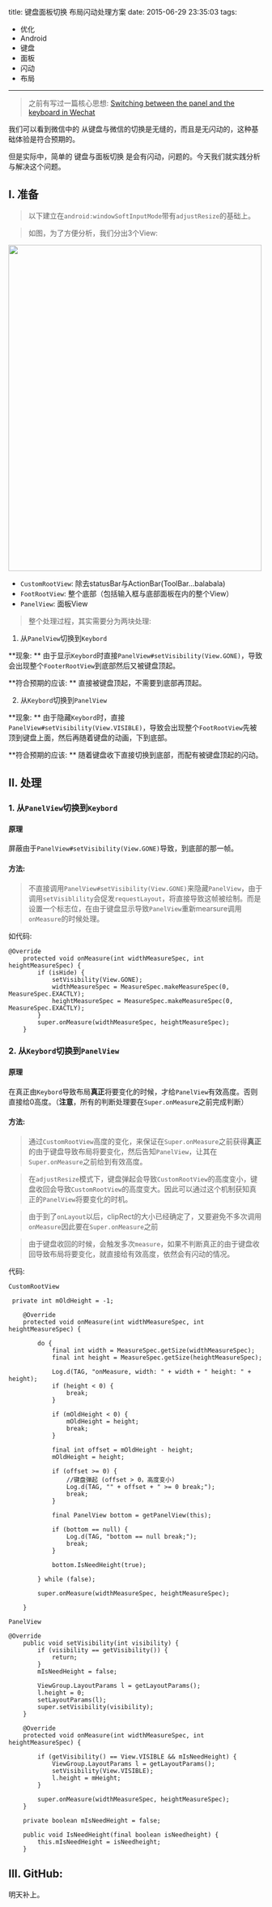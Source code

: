 title: 键盘面板切换 布局闪动处理方案
date: 2015-06-29 23:35:03
tags:
- 优化
- Android
- 键盘
- 面板
- 闪动
- 布局

---

> 之前有写过一篇核心思想: [Switching between the panel and the keyboard in Wechat](http://blog.dreamtobe.cn/2015/02/07/Switching-between-the-panel-and-the-keyboard/)

我们可以看到微信中的 从键盘与微信的切换是无缝的，而且是无闪动的，这种基础体验是符合预期的。

但是实际中，简单的 键盘与面板切换 是会有闪动，问题的。今天我们就实践分析与解决这个问题。

<!--more-->
## I. 准备

> 以下建立在`android:windowSoftInputMode`带有`adjustResize`的基础上。

> 如图，为了方便分析，我们分出3个View:

<img src="/img/wechat-keybord-panel.jpg" width="500px" height="643px">

- `CustomRootView`: 除去statusBar与ActionBar(ToolBar...balabala)
- `FootRootView`: 整个底部（包括输入框与底部面板在内的整个View）
- `PanelView`: 面板View

> 整个处理过程，其实需要分为两块处理:

1. 从`PanelView`切换到`Keybord`
 
**现象: ** 由于显示`Keybord`时直接`PanelView#setVisibility(View.GONE)`，导致会出现整个`FooterRootView`到底部然后又被键盘顶起。

**符合预期的应该: ** 直接被键盘顶起，不需要到底部再顶起。

2. 从`Keybord`切换到`PanelView`

**现象: ** 由于隐藏`Keybord`时，直接`PanelView#setVisibility(View.VISIBLE)`，导致会出现整个`FootRootView`先被顶到键盘上面，然后再随着键盘的动画，下到底部。

**符合预期的应该: ** 随着键盘收下直接切换到底部，而配有被键盘顶起的闪动。

## II. 处理

### 1. 从`PanelView`切换到`Keybord`

#### 原理 

屏蔽由于`PanelView#setVisibility(View.GONE)`导致，到底部的那一帧。

#### 方法: 

> 不直接调用`PanelView#setVisibility(View.GONE)`来隐藏`PanelView`，由于调用`setVisiblility`会促发`requestLayout`，将直接导致这帧被绘制。而是设置一个标志位，在由于键盘显示导致`PanelView`重新mearsure调用`onMeasure`的时候处理。

如代码:

```
@Override
	protected void onMeasure(int widthMeasureSpec, int heightMeasureSpec) {
		if (isHide) {
			setVisibility(View.GONE);
			widthMeasureSpec = MeasureSpec.makeMeasureSpec(0, MeasureSpec.EXACTLY);
			heightMeasureSpec = MeasureSpec.makeMeasureSpec(0, MeasureSpec.EXACTLY);
		}
		super.onMeasure(widthMeasureSpec, heightMeasureSpec);
	}
```

### 2. 从`Keybord`切换到`PanelView`

#### 原理

在真正由`Keybord`导致布局**真正**将要变化的时候，才给`PanelView`有效高度。否则直接给0高度。（**注意**，所有的判断处理要在`Super.onMeasure`之前完成判断）

#### 方法:

> 通过`CustomRootView`高度的变化，来保证在`Super.onMeasure`之前获得**真正**的由于键盘导致布局将要变化，然后告知`PanelView`，让其在`Super.onMeasure`之前给到有效高度。

> 在`adjustResize`模式下，键盘弹起会导致`CustomRootView`的高度变小，键盘收回会导致`CustomRootView`的高度变大。因此可以通过这个机制获知真正的`PanelView`将要变化的时机。

> 由于到了`onLayout`以后，clipRect的大小已经确定了，又要避免不多次调用`onMeasure`因此要在`Super.onMeasure`之前 

> 由于键盘收回的时候，会触发多次`measure`，如果不判断真正的由于键盘收回导致布局将要变化，就直接给有效高度，依然会有闪动的情况。

代码:

`CustomRootView`

```
 private int mOldHeight = -1;

    @Override
    protected void onMeasure(int widthMeasureSpec, int heightMeasureSpec) {

        do {
            final int width = MeasureSpec.getSize(widthMeasureSpec);
            final int height = MeasureSpec.getSize(heightMeasureSpec);

            Log.d(TAG, "onMeasure, width: " + width + " height: " + height);
            if (height < 0) {
                break;
            }

            if (mOldHeight < 0) {
                mOldHeight = height;
                break;
            }

            final int offset = mOldHeight - height;
            mOldHeight = height;

            if (offset >= 0) {
                //键盘弹起 (offset > 0，高度变小)
                Log.d(TAG, "" + offset + " >= 0 break;");
                break;
            }

            final PanelView bottom = getPanelView(this);

            if (bottom == null) {
                Log.d(TAG, "bottom == null break;");
                break;
            }

            bottom.IsNeedHeight(true);

        } while (false);

        super.onMeasure(widthMeasureSpec, heightMeasureSpec);

    }
```

`PanelView`

```
@Override
    public void setVisibility(int visibility) {
        if (visibility == getVisibility()) {
            return;
        }
        mIsNeedHeight = false;

        ViewGroup.LayoutParams l = getLayoutParams();
        l.height = 0;
        setLayoutParams(l);
        super.setVisibility(visibility);
    }

    @Override
    protected void onMeasure(int widthMeasureSpec, int heightMeasureSpec) {

        if (getVisibility() == View.VISIBLE && mIsNeedHeight) {
            ViewGroup.LayoutParams l = getLayoutParams();
            setVisibility(View.VISIBLE);
            l.height = mHeight;
        }

        super.onMeasure(widthMeasureSpec, heightMeasureSpec);
    }

    private boolean mIsNeedHeight = false;

    public void IsNeedHeight(final boolean isNeedheight) {
        this.mIsNeedHeight = isNeedheight;
    }
```

## III. GitHub:

明天补上。